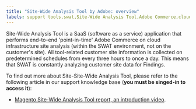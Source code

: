 ```yaml
---
title: "Site-Wide Analysis Tool by Adobe: overview"
labels: support tools,swat,Site-Wide Analysis Tool,Adobe Commerce,cloud infrastructure,Magento
---
```


Site-Wide Analysis Tool is a SaaS (software as a service) application that performs end-to-end 'point-in-time' Adobe Commerce on cloud infrastructure site analysis (within the SWAT environment, not on the customer's site). All tool-related customer site information is collected on predetermined schedules from every three hours to once a day. This means that SWAT is constantly analyzing customer site data for Findings.

To find out more about Site-Site-Wide Analysis Tool, please refer to the following article in our support knowledge base (**you must be singed-in to access it**):

* [Magento Site-Wide Analysis Tool report, an introduction video](https://support.magento.com/hc/en-us/articles/360048980691-Magento-Site-Wide-Analysis-Tool-report-an-introduction-video).
